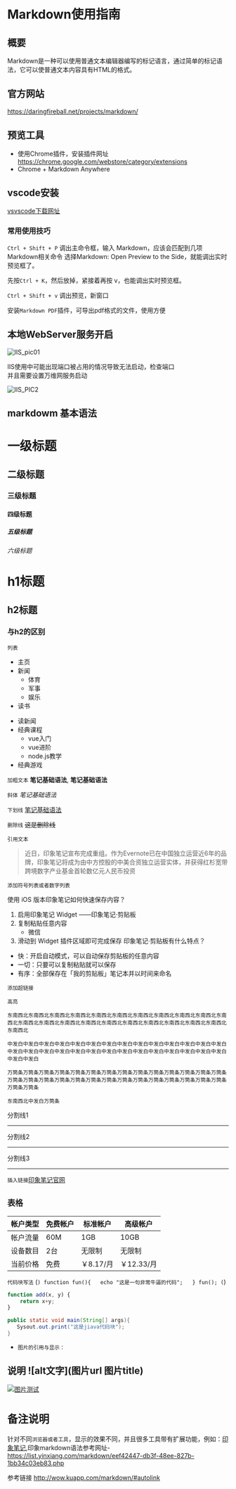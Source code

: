 # Markdown使用指南
## 概要

Markdown是一种可以使用普通文本编辑器编写的标记语言，通过简单的标记语法，它可以使普通文本内容具有HTML的格式。

## 官方网站

https://daringfireball.net/projects/markdown/

## 预览工具

* 使用Chrome插件，安装插件网址<https://chrome.google.com/webstore/category/extensions>
* Chrome + Markdown Anywhere


## vscode安装
[vsvscode下载网址](https://code.visualstudio.com/Download "点击跳转")

 ### 常用使用技巧
 `Ctrl + Shift + P` 调出主命令框，输入 Markdown，应该会匹配到几项 Markdown相关命令
选择Markdown: Open Preview to the Side，就能调出实时预览框了。

先按`Ctrl + K`，然后放掉，紧接着再按 v，也能调出实时预览框。

`Ctrl + Shift + v` 调出预览，新窗口

安装`Markdown PDF`插件，可导出pdf格式的文件，使用方便


## 本地WebServer服务开启
![IIS_pic01](markdown/images/IIS配置.png "IIS配置")

IIS使用中可能出现端口被占用的情况导致无法启动，检查端口  
并且需要设置万维网服务启动

![IIS_PIC2](markdown/images/IIS本地使用.png "IIS配置")

## markdowm 基本语法

# 一级标题
## 二级标题
### 三级标题
#### 四级标题
##### 五级标题
###### 六级标题

h1标题
===

h2标题
---

### 与h2的区别

`列表`
- 主页
- 新闻
  - 体育
  - 军事
  - 娱乐
- 读书

* 读新闻
* 经典课程
  * vue入门
  * vue进阶
  * node.js教学
* 经典游戏

`加粗文本` **笔记基础语法**, __笔记基础语法__

`斜体` *笔记基础语法*

`下划线` <u>笔记基础语法</u>

`删除线` ~~这是删除线~~

`引用文本`
> 近日，印象笔记宣布完成重组。作为Evernote已在中国独立运营近6年的品牌，印象笔记将成为由中方控股的中美合资独立运营实体，并获得红杉宽带跨境数字产业基金首轮数亿元人民币投资

`添加符号列表或者数字列表`

使用 iOS 版本印象笔记如何快速保存内容？
1. 启用印象笔记 Widget ——印象笔记·剪贴板
0. 复制粘贴任意内容
     * 微信
0. 滑动到 Widget 插件区域即可完成保存
印象笔记·剪贴板有什么特点？
* 快：开启自动模式，可以自动保存剪贴板的任意内容
* 一切：只要可以复制粘贴就可以保存
* 有序：全部保存在「我的剪贴板」笔记本并以时间来命名

``添加超链接``

`高亮`
~~~
东南西北东南西北东南西北东南西北东南西北东南西北东南西北东南西北东南西北东南西北东南西北东南西北东南西北东南西北东南西北东南西北东南西北东南西北东南西北东南西北东南西北东南西北

中发白中发白中发白中发白中发白中发白中发白中发白中发白中发白中发白中发白中发白中发白中发白中发白中发白中发白中发白中发白中发白中发白中发白中发白中发白中发白中发白中发白中发白中发白

万筒条万筒条万筒条万筒条万筒条万筒条万筒条万筒条万筒条万筒条万筒条万筒条万筒条万筒条万筒条万筒条万筒条万筒条万筒条万筒条万筒条万筒条万筒条万筒条万筒条万筒条万筒条万筒条万筒条万筒条

东南西北中发白万筒条
~~~


分割线1
***

分割线2
___

分割线3
- - -

`插入链接`[印象笔记官网](https://www.yinxiang.com/)


## `表格`
| 帐户类型 | 免费帐户 | 标准帐户 | 高级帐户 |
| --- | --- | --- | --- |
| 帐户流量 | 60M | 1GB | 10GB |
| 设备数目 | 2台 | 无限制 | 无限制 |
| 当前价格 | 免费 | ￥8.17/月 | ￥12.33/月|


`代码块写法`
(```)
    function fun(){  
         echo "这是一句非常牛逼的代码";  
    }
    fun();
(```)


```javascript
function add(x, y) {
    return x+y;
}
```


```java
public static void main(String[] args){
   Sysout.out.print("这是jiava代码块");
}
```

* `图片的引用与显示：`
## 说明 ![alt文字](图片url 图片title)
[![图片测试](markdown/images/git_pic.jpg "koma git")](https://baike.baidu.com/item/github/10145341?fr=aladdin)


# `备注说明`
针对不同`浏览器或者工具`，显示的效果不同，并且很多工具带有扩展功能，例如：[印象笔记](https://www.yinxiang.com/ "点击跳转印象官网"),印象markdown语法参考网址-https://list.yinxiang.com/markdown/eef42447-db3f-48ee-827b-1bb34c03eb83.php  

参考链接 http://wow.kuapp.com/markdown/#autolink
















